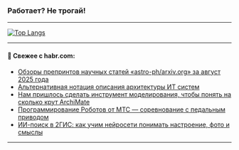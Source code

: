 ### Работает? Не трогай!

---
<!--
#### 🛠️ Technical stack:

![Java](https://img.shields.io/badge/Java-informational?logo=Oracle&style=flat&logoColor=white&color=FF4500)
![Kotlin](https://img.shields.io/badge/Kotlin-informational?logo=Kotlin&style=flat&logoColor=white&color=774D97)
![TS](https://img.shields.io/badge/TypeScript-informational?logo=typeScript&style=flat&logoColor=black&color=017acc)
![Python](https://img.shields.io/badge/Python-informational?logo=Python&style=flat&logoColor=black&color=ffdd54) <br>
![Spring](https://img.shields.io/badge/Spring-informational?logo=Spring&style=flat&logoColor=white&color=6DB33F) 
![SpringBoot](https://img.shields.io/badge/SpringBoot-informational?logo=SpringBoot&style=flat&logoColor=white&color=6DB33F)
![Nest](https://img.shields.io/badge/NestJS-informational?logo=NestJS&style=flat&logoColor=white&color=E0234E) 
![NodeJS](https://img.shields.io/badge/NodeJS-informational?logo=node.js&style=flat&logoColor=white&color=70A760)<br>
![PostgreSQL](https://img.shields.io/badge/PostgreSQL-informational?logo=PostgreSQL&style=flat&logoColor=white&color=DAA520)
![MongoDB](https://img.shields.io/badge/MongoDB-informational?logo=MongoDB&style=flat&logoColor=white&color=870000)
![Apache](https://img.shields.io/badge/Apache-informational?logo=apache&style=flat&logoColor=white&color=f74e28)

___ 
-->

<!--- #### 🛠️ : --->

[![Top Langs](https://github-readme-stats-82jvfl3w3-advtsettinggmailcoms-projects.vercel.app/api/top-langs/?username=zloylis&langs_count=10&hide_title=true&title_color=e6edf3&size_weight=0.5&count_weight=0.5&layout=compact&hide_progress=true&hide_border=true&theme=dracula&hide=css,makefile,cmake)](https://github.com/zloylis)

<!---


####  :octocat:&nbsp;&nbsp; Статистика:

![GitHub stats](https://github-readme-stats-u2qms2cxw-advtsettinggmailcoms-projects.vercel.app/api?username=zloylis&show_icons=true&hide_border=true&theme=dracula&title_color=e6edf3&include_all_commits=true&count_private=true&hide_rank=false&hide_title=true&rank_icon=github)
-->
---

#### 💬 Свежее с habr.com:

<!-- BLOG-POST-LIST:START -->
- [Обзоры препринтов научных статей «astro-ph/arxiv.org» за август 2025 года](https://habr.com/ru/articles/951530/?utm_source=habrahabr&utm_medium=rss&utm_campaign=951530)
- [Альтернативная нотация описания архитектуры ИТ систем](https://habr.com/ru/articles/951524/?utm_source=habrahabr&utm_medium=rss&utm_campaign=951524)
- [Нам пришлось сделать инструмент моделирования, чтобы понять на сколько крут ArchiMate](https://habr.com/ru/companies/architeezy/articles/949896/?utm_source=habrahabr&utm_medium=rss&utm_campaign=949896)
- [Программирование Роботов от МТС — соревнование с педальным приводом](https://habr.com/ru/articles/951294/?utm_source=habrahabr&utm_medium=rss&utm_campaign=951294)
- [ИИ-поиск в 2ГИС: как учим нейросети понимать настроение, фото и смыслы](https://habr.com/ru/companies/2gis/articles/951008/?utm_source=habrahabr&utm_medium=rss&utm_campaign=951008)
<!-- BLOG-POST-LIST:END -->

---
